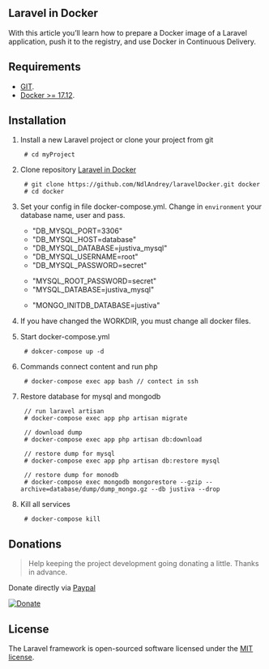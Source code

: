 ## Laravel in Docker

With this article you’ll learn how to prepare a Docker image of a Laravel application, push it to the registry, and use Docker in Continuous Delivery.

## Requirements
- [GIT](https://git-scm.com/downloads).
- [Docker >= 17.12](https://www.docker.com/products/docker/).
## Installation
    
1. Install a new Laravel project or clone your project from git

        # cd myProject
        
2. Clone repository [Laravel in Docker](https://bitbucket.org/dev-andrew/docker-laravel/src/master/)

        # git clone https://github.com/NdlAndrey/laravelDocker.git docker
        # cd docker
        
4. Set your config in file docker-compose.yml. Change in `environment` your database name, user and pass.
    - "DB_MYSQL_PORT=3306"
    - "DB_MYSQL_HOST=database"
    - "DB_MYSQL_DATABASE=justiva_mysql"
    - "DB_MYSQL_USERNAME=root"
    - "DB_MYSQL_PASSWORD=secret"
    >
    - "MYSQL_ROOT_PASSWORD=secret"
    - "MYSQL_DATABASE=justiva_mysql"
    >
    - "MONGO_INITDB_DATABASE=justiva"
    
4. If you have changed the WORKDIR, you must change all docker files.

5. Start docker-compose.yml

        # dokcer-compose up -d
        
6. Commands connect content and run php

        # docker-compose exec app bash // contect in ssh
  
7. Restore database for mysql and mongodb
 
        // run laravel artisan
        # docker-compose exec app php artisan migrate 
        
        // download dump
        # docker-compose exec app php artisan db:download
        
        // restore dump for mysql
        # docker-compose exec app php artisan db:restore mysql 
        
        // restore dump for monodb
        # docker-compose exec mongodb mongorestore --gzip --archive=database/dump/dump_mongo.gz --db justiva --drop
      
8. Kill all services

        # docker-compose kill
            

## Donations

> Help keeping the project development going donating a little. 
> Thanks in advance.

Donate directly via [Paypal](https://www.paypal.me/AndrewNdl)

[![Donate](https://img.shields.io/badge/Donate-PayPal-green.svg)](https://www.paypal.me/AndrewNdl) 

## License

The Laravel framework is open-sourced software licensed under the [MIT license](https://opensource.org/licenses/MIT).
